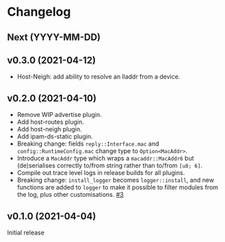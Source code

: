 # Changelog

## Next (YYYY-MM-DD)

## v0.3.0 (2021-04-12)

- Host-Neigh: add ability to resolve an lladdr from a device.

## v0.2.0 (2021-04-10)

- Remove WIP advertise plugin.
- Add host-routes plugin.
- Add host-neigh plugin.
- Add ipam-ds-static plugin.
- Breaking change: fields `reply::Interface.mac` and `config::RuntimeConfig.mac`
  change type to `Option<MacAddr>`.
- Introduce a `MacAddr` type which wraps a `macaddr::MacAddr6` but
  (de)serialises correctly to/from string rather than to/from `[u8; 6]`.
- Compile out trace level logs in release builds for all plugins.
- Breaking change: `install_logger` becomes `logger::install`, and new functions
  are added to `logger` to make it possible to filter modules from the log, plus
  other customisations. [#3](https://github.com/passcod/cni-plugins/issues/3)

## v0.1.0 (2021-04-04)

Initial release
